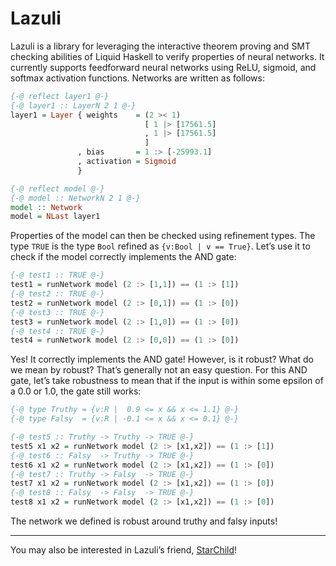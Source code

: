 # Lazuli

Lazuli is a library for leveraging the interactive theorem proving and SMT checking abilities of Liquid Haskell to verify properties of neural networks.
It currently supports feedforward neural networks using ReLU, sigmoid, and softmax activation functions.
Networks are written as follows:
```haskell
{-@ reflect layer1 @-}
{-@ layer1 :: LayerN 2 1 @-}
layer1 = Layer { weights    = (2 >< 1)
                              [ 1 |> [17561.5]
                              , 1 |> [17561.5]
                              ]
               , bias       = 1 :> [-25993.1]
               , activation = Sigmoid
               }

{-@ reflect model @-}
{-@ model :: NetworkN 2 1 @-}
model :: Network
model = NLast layer1
```
Properties of the model can then be checked using refinement types.
The type `TRUE` is the type `Bool` refined as `{v:Bool | v == True}`.
Let’s use it to check if the model correctly implements the AND gate:
```haskell
{-@ test1 :: TRUE @-}
test1 = runNetwork model (2 :> [1,1]) == (1 :> [1])
{-@ test2 :: TRUE @-}
test2 = runNetwork model (2 :> [0,1]) == (1 :> [0])
{-@ test3 :: TRUE @-}
test3 = runNetwork model (2 :> [1,0]) == (1 :> [0])
{-@ test4 :: TRUE @-}
test4 = runNetwork model (2 :> [0,0]) == (1 :> [0])
```
Yes! It correctly implements the AND gate!
However, is it robust?
What do we mean by robust?
That’s generally not an easy question.
For this AND gate, let’s take robustness to mean that if the input is within some epsilon of a 0.0 or 1.0, the gate still works:
```haskell
{-@ type Truthy = {v:R |  0.9 <= x && x <= 1.1} @-}
{-@ type Falsy  = {v:R | -0.1 <= x && x <= 0.1} @-}

{-@ test5 :: Truthy -> Truthy -> TRUE @-}
test5 x1 x2 = runNetwork model (2 :> [x1,x2]) == (1 :> [1])
{-@ test6 :: Falsy  -> Truthy -> TRUE @-}
test6 x1 x2 = runNetwork model (2 :> [x1,x2]) == (1 :> [0])
{-@ test7 :: Truthy -> Falsy  -> TRUE @-}
test7 x1 x2 = runNetwork model (2 :> [x1,x2]) == (1 :> [0])
{-@ test8 :: Falsy  -> Falsy  -> TRUE @-}
test8 x1 x2 = runNetwork model (2 :> [x1,x2]) == (1 :> [0])
```
The network we defined is robust around truthy and falsy inputs!

---

You may also be interested in Lazuli’s friend, [StarChild](https://github.com/wenkokke/starchild)!

